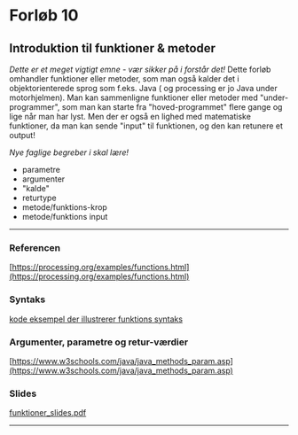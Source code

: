 # Forløb 10
## Introduktion til funktioner & metoder

*Dette er et meget vigtigt emne - vær sikker på i forstår det!*
Dette forløb omhandler funktioner eller metoder, som man også kalder det i objektorienterede sprog som f.eks. Java ( og processing er jo Java under motorhjelmen).
Man kan sammenligne funktioner eller metoder med "under-programmer", som man kan starte fra "hoved-programmet" flere gange og lige når man har lyst.
Men der er også en lighed med matematiske funktioner, da man kan sende "input" til funktionen, og den kan retunere et output!

*Nye faglige begreber i skal lære!*
- parametre
- argumenter
- "kalde"
- returtype
- metode/funktions-krop
- metode/funktions input

--------------------------------------------------------------------------------------------------------------------------------------------------

### Referencen
[https://processing.org/examples/functions.html](https://processing.org/examples/functions.html)

### Syntaks
[kode eksempel der illustrerer funktions syntaks](kodeeksempel1.md)

### Argumenter, parametre og retur-værdier
[https://www.w3schools.com/java/java_methods_param.asp](https://www.w3schools.com/java/java_methods_param.asp)

### Slides
[funktioner_slides.pdf](funktioner_slides.pdf)

--------------------------------------------------------------------------------------------------------------------------------------------------
